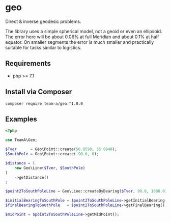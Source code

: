 # geo
Direct &amp; inverse geodesic problems.

The library uses a simple spherical model, not a geoid or even an ellipsoid. The error here will be about 0.06% at full Meridian and about 0.1% at half equator. On smaller segments the error is much smaller and practically suitable for tasks similar to logistics.

## Requirements

- php >= 7.1

## Install via Composer

`composer require team-a/geo:^1.0.0`

## Examples

```php
<?php

use TeamA\Geo;

$Tver      = Geo\Point::create(56.8598, 35.8948);
$SouthPole = Geo\Point::create(-90.0, 0);

$distance = (
    new Geo\Line($Tver, $SouthPole)
)
    ->getDistance()
;

$point2ToSouthPoleLine = Geo\Line::createByBearing($Tver, 90.0, 1000.0);

$initialBearingToSouthPole = $point2ToSouthPoleLine->getInitialBearing();
$finalBearingToSouthPole   = $point2ToSouthPoleLine->getFinalBearing();

$midPoint = $point2ToSouthPoleLine->getMidPoint();
```

    

